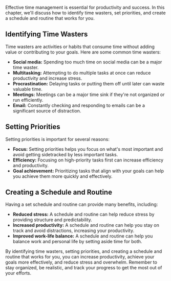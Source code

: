 
Effective time management is essential for productivity and success. In this chapter, we'll discuss how to identify time wasters, set priorities, and create a schedule and routine that works for you.

Identifying Time Wasters
------------------------

Time wasters are activities or habits that consume time without adding value or contributing to your goals. Here are some common time wasters:

* **Social media:** Spending too much time on social media can be a major time waster.
* **Multitasking:** Attempting to do multiple tasks at once can reduce productivity and increase stress.
* **Procrastination:** Delaying tasks or putting them off until later can waste valuable time.
* **Meetings:** Meetings can be a major time sink if they're not organized or run efficiently.
* **Email:** Constantly checking and responding to emails can be a significant source of distraction.

Setting Priorities
------------------

Setting priorities is important for several reasons:

* **Focus:** Setting priorities helps you focus on what's most important and avoid getting sidetracked by less important tasks.
* **Efficiency:** Focusing on high-priority tasks first can increase efficiency and productivity.
* **Goal achievement:** Prioritizing tasks that align with your goals can help you achieve them more quickly and effectively.

Creating a Schedule and Routine
-------------------------------

Having a set schedule and routine can provide many benefits, including:

* **Reduced stress:** A schedule and routine can help reduce stress by providing structure and predictability.
* **Increased productivity:** A schedule and routine can help you stay on track and avoid distractions, increasing your productivity.
* **Improved work-life balance:** A schedule and routine can help you balance work and personal life by setting aside time for both.

By identifying time wasters, setting priorities, and creating a schedule and routine that works for you, you can increase productivity, achieve your goals more effectively, and reduce stress and overwhelm. Remember to stay organized, be realistic, and track your progress to get the most out of your efforts.
